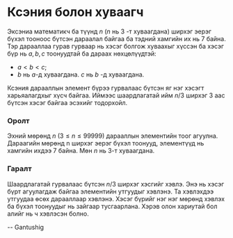 Ксэния болон хуваагч
====================
Эксэниа математикч ба түүнд $n$ ($n$ нь $3$ -т хуваагдана) ширхэг эерэг бүхэл
тооноос бүтсэн дараалал байгаа ба тэдний хамгийн их нь $7$ байна. Тэр дарааллаа
гурав гурваар нь хэсэг болгож хуваахыг хүссэн ба хэсэг бүр нь $a,b,c$ тоонуудтай
ба дараах нөхцөлүүдтэй:

-	$a < b < c;$
-	$b$ нь $a$-д хуваагдана. $c$ нь $b$ -д хуваагдана.

Ксэния дарааллын элемент бүрээ гурвалаас бүтсэн яг нэг хэсэгт харьяалагдхыг хүсч
байгаа. Иймээс шаардлагатай ийм $n/3$ ширхэг $3$ аас бүтсэн хэсэг байгаа эсэхийг
тодорхойл.


### Оролт
Эхний мөрөнд $n$ ($3 ≤ n ≤ 99999$) дарааллын элементийн тоог агуулна. Дараагийн
мөрөнд n ширхэг эерэг бүхэл тоонууд, элементүүд нь хамгийн ихдээ $7$ байна. Мөн
$n$ нь $3$-т хуваагдана.


### Гаралт
Шаардлагатай гурвалаас бүтсэн $n/3$ ширхэг хэсгийг хэвлэ. Энэ нь хэсэг бүрт
агуулагдаж байгаа элементийн утгуудыг хэвлэнэ. Та хэвлэхдээ утгуудаа өсөх
дарааллаар хэвлэнэ. Хэсэг бүрийг нэг нэг мөрөнд хэвлэх ба бүхэл тоонуудыг нь
зайгаар тусгаарлана. Хэрэв олон хариутай бол алийг нь ч хэвлэсэн болно.

-- Gantushig
